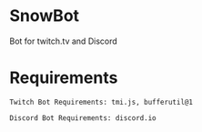 # SnowBot
Bot for twitch.tv and Discord

# Requirements
    Twitch Bot Requirements: tmi.js, bufferutil@1

    Discord Bot Requirements: discord.io
